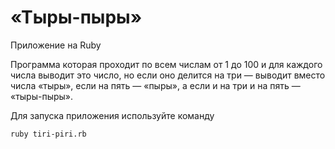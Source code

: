 # «Тыры-пыры»

Приложение на Ruby

Программа которая проходит по всем числам от 1 до 100 и для каждого числа выводит это число, но если оно делится на три — выводит вместо числа «тыры», если на пять — «пыры», а если и на три и на пять — «тыры-пыры».

Для запуска приложения используйте команду

```ruby tiri-piri.rb```
